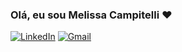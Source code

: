 ### Olá, eu sou Melissa Campitelli ❤️
[![LinkedIn](https://img.shields.io/badge/LinkedIn-0077B5?style=for-the-badge&logo=linkedin&logoColor=white)](https://www.linkedin.com/in/melissacampitelli/)
[![Gmail](	https://img.shields.io/badge/Gmail-D14836?style=for-the-badge&logo=gmail&logoColor=white)](mailto:melhtms@gmail.com)

